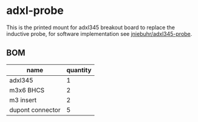 # adxl-probe
This is the printed mount for adxl345 breakout board to replace the inductive probe, for software implementation see [jniebuhr/adxl345-probe](https://github.com/jniebuhr/adxl345-probe).

## BOM

| name | quantity |
| ---- | -------- |
| adxl345 | 1 |
| m3x6 BHCS | 2 |
| m3 insert | 2 |
| dupont connector | 5 |
